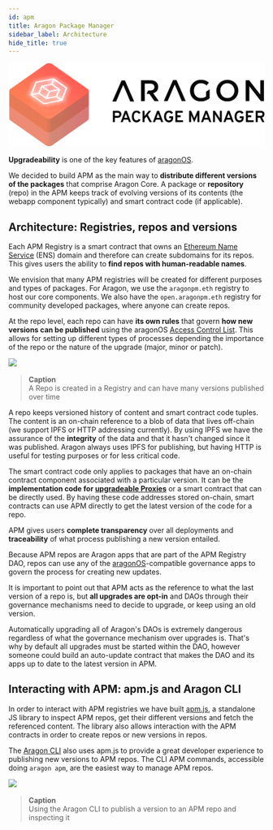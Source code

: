 ```yaml
---
id: apm
title: Aragon Package Manager
sidebar_label: Architecture
hide_title: true
---
```


![](/docs/assets/brand/aragonpm.png)

**Upgradeability** is one of the key features of [aragonOS](/docs/aragonos-intro.html).

We decided to build APM as the main way to **distribute different versions of the packages** that comprise Aragon Core. A package or **repository** (repo) in the APM keeps track of evolving versions of its contents (the webapp component typically) and smart contract code (if applicable).

## Architecture: Registries, repos and versions

Each APM Registry is a smart contract that owns an [Ethereum Name Service](https://ens.domains/) (ENS) domain and therefore can create subdomains for its repos. This gives users the ability to **find repos with human-readable names**.

We envision that many APM registries will be created for different purposes and types of packages. For Aragon, we use the `aragonpm.eth` registry to host our core components. We also have the `open.aragonpm.eth` registry for community developed packages, where anyone can create repos.

At the repo level, each repo can have **its own rules** that govern **how new versions can be published** using the aragonOS [Access Control List](/docs/acl-intro.html). This allows for setting up different types of processes depending the importance of the repo or the nature of the upgrade (major, minor or patch).

![](https://blog.aragon.org/content/images/2018/08/0_THgdT5gn4P-WjT3d.png)

> **Caption**<br>
> A Repo is created in a Registry and can have many versions published over time

A repo keeps versioned history of content and smart contract code tuples. The content is an on-chain reference to a blob of data that lives off-chain (we support IPFS or HTTP addressing currently). By using IPFS we have the assurance of the **integrity** of the data and that it hasn't changed since it was published. Aragon always uses IPFS for publishing, but having HTTP is useful for testing purposes or for less critical code.

The smart contract code only applies to packages that have an on-chain contract component associated with a particular version. It can be the **implementation code for [upgradeable Proxies](/docs/upgradeability-intro.html)** or a smart contract that can be directly used. By having these code addresses stored on-chain, smart contracts can use APM directly to get the latest version of the code for a repo.

APM gives users **complete transparency** over all deployments and **traceability** of what process publishing a new version entailed.

Because APM repos are Aragon apps that are part of the APM Registry DAO, repos can use any of the [aragonOS](/docs/aragonos-intro.html)-compatible governance apps to govern the process for creating new updates.

It is important to point out that APM acts as the reference to what the last version of a repo is, but **all upgrades are opt-in** and DAOs through their governance mechanisms need to decide to upgrade, or keep using an old version.

Automatically upgrading all of Aragon's DAOs is extremely dangerous regardless of what the governance mechanism over upgrades is. That's why by default all upgrades must be started within the DAO, however someone could build an auto-update contract that makes the DAO and its apps up to date to the latest version in APM.

## Interacting with APM: apm.js and Aragon CLI

In order to interact with APM registries we have built [apm.js](https://github.com/aragon/apm.js), a standalone JS library to inspect APM repos, get their different versions and fetch the referenced content. The library also allows interaction with the APM contracts in order to create repos or new versions in repos.

The [Aragon CLI](/docs/cli-usage.html) also uses apm.js to provide a great developer experience to publishing new versions to APM repos. The CLI APM commands, accessible doing `aragon apm`, are the easiest way to manage APM repos.

![](https://blog.aragon.org/content/images/2018/08/0_h6eCFJahFwtwL3GN.png)

> **Caption**<br>
>  Using the Aragon CLI to publish a version to an APM repo and inspecting it
